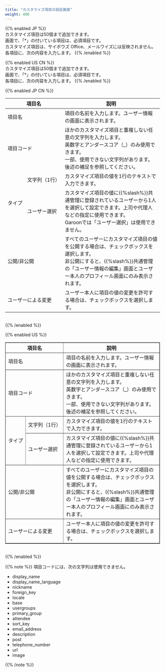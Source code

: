 ```yaml
---
title: "カスタマイズ項目の設定画面"
weight: 400
---
```

{{% enabled JP %}}  
カスタマイズ項目は50個まで追加できます。  
画面で、「&ast;」の付いている項目は、必須項目です。  
カスタマイズ項目は、サイボウズ Office、メールワイズには反映されません。   
各項目に、次の内容を入力します。
{{% /enabled %}} 

{{% enabled US CN %}}  
カスタマイズ項目は50個まで追加できます。  
画面で、「&ast;」の付いている項目は、必須項目です。  
各項目に、次の内容を入力します。
{{% /enabled %}} 

{{% enabled JP CN %}}  
<table>
    <thead>
        <tr>
            <th colspan="2" scope="col">項目名</th>
            <th scope="col">説明</th>
        </tr>
    </thead>
    <tbody>
        <tr>
            <td colspan="2">項目名</td>
            <td>項目の名前を入力します。ユーザー情報の画面に表示されます。</td>
        </tr>
        <tr>
            <td colspan="2">項目コード</td>
            <td>ほかのカスタマイズ項目と重複しない任意の文字列を入力します。<br />
            英数字とアンダースコア（_）のみ使用できます。<br />
            一部、使用できない文字列があります。後述の補足を参照してください。</td>
        </tr>
        <tr>
            <td nowrap="" rowspan="2">タイプ</td>
            <td nowrap="">文字列（1行）</td>
            <td rowspan="1">カスタマイズ項目の値を1行のテキストで入力できます。</td>
        </tr>
        <tr>
            <td nowrap="">ユーザー選択</td>
            <td rowspan="1">カスタマイズ項目の値に{{%slash%}}共通管理に登録されているユーザーから1人を選択して設定できます。上司や代理人などの指定に使用できます。<br />
            Garoonでは「ユーザー選択」は使用できません。</td>
        </tr>
        <tr>
            <td colspan="2">公開/非公開</td>
            <td>すべてのユーザーにカスタマイズ項目の値を公開する場合は、チェックボックスを選択します。<br />
            非公開にすると、{{%slash%}}共通管理の「ユーザー情報の編集」画面とユーザー本人のプロフィール画面にのみ表示されます。</td>
        </tr>
        <tr>
            <td colspan="2">ユーザーによる変更</td>
            <td>ユーザー本人に項目の値の変更を許可する場合は、チェックボックスを選択します。</td>
        </tr>
    </tbody>
</table>
<br />
{{% /enabled %}} 

{{% enabled US %}}
<table border="1" cellspacing="1" cellpadding="1">
    <thead>
        <tr>
            <th scope="col" colspan="2">項目名</th>
            <th scope="col">説明</th>
        </tr>
    </thead>
    <tbody>
        <tr>
            <td colspan="2">項目名</td>
            <td>項目の名前を入力します。ユーザー情報の画面に表示されます。</td>
        </tr>
        <tr>
            <td colspan="2">項目コード</td>
            <td>ほかのカスタマイズ項目と重複しない任意の文字列を入力します。<br />
            英数字とアンダースコア（_）のみ使用できます。<br />
            一部、使用できない文字列があります。後述の補足を参照してください。</td>
        </tr>
        <tr>
            <td nowrap="" rowspan="2">タイプ</td>
            <td nowrap="">文字列（1行）</td>
            <td rowspan="1">カスタマイズ項目の値を1行のテキストで入力できます。</td>
        </tr>
        <tr>
            <td nowrap="">ユーザー選択</td>
            <td rowspan="1">カスタマイズ項目の値に{{%slash%}}共通管理に登録されているユーザーから1人を選択して設定できます。上司や代理人などの指定に使用できます。</td>
        </tr>
        <tr>
            <td colspan="2">公開/非公開</td>
            <td>すべてのユーザーにカスタマイズ項目の値を公開する場合は、チェックボックスを選択します。<br />
            非公開にすると、{{%slash%}}共通管理の「ユーザー情報の編集」画面とユーザー本人のプロフィール画面にのみ表示されます。</td>
        </tr>
        <tr>
            <td colspan="2">ユーザーによる変更</td>
            <td>ユーザー本人に項目の値の変更を許可する場合は、チェックボックスを選択します。</td>
        </tr>
    </tbody>
</table>
<br />
{{% /enabled %}}

{{% note %}}
項目コードには、次の文字列は使用できません。

  * display_name
  * display_name_language
  * nickname
  * foreign_key
  * locale
  * base
  * usergroups
  * primary_group
  * attendee
  * sort_key
  * email_address
  * description
  * post
  * telephone_number
  * url
  * image

{{% /note %}}
